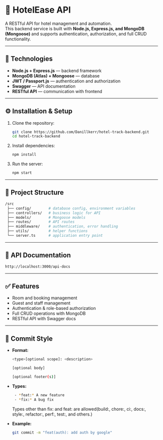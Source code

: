 # 🏨 HotelEase API

A RESTful API for hotel management and automation.  
This backend service is built with **Node.js, Express.js, and MongoDB (Mongoose)** and supports authentication, authorization, and full CRUD functionality.

---

## 🚀 Technologies
- **Node.js + Express.js** — backend framework
- **MongoDB (Atlas) + Mongoose** — database
- **JWT / Passport.js** — authentication and authorization
- **Swagger** — API documentation
- **RESTful API** — communication with frontend

---

## ⚙️ Installation & Setup

1. Clone the repository:
   ```bash
   git clone https://github.com/Danillkerr/hotel-track-backend.git
   cd hotel-track-backend
   ```
2. Install dependencies:
   ```bash
   npm install
   ```
3. Run the server:
   ```bash
   npm start
   ```

---

## 📂 Project Structure

```bash
/src
 ├── config/        # database config, environment variables
 ├── controllers/   # business logic for API
 ├── models/        # Mongoose models
 ├── routes/        # API routes
 ├── middleware/    # authentication, error handling
 ├── utils/         # helper functions
 └── server.ts      # application entry point
```

---

## 📖 API Documentation

```bash
http://localhost:3000/api-docs
```

---

## ✅ Features

- Room and booking management
- Guest and staff management
- Authentication & role-based authorization
- Full CRUD operations with MongoDB
- RESTful API with Swagger docs

---

## 📌 Commit Style

- **Format:**

  ```bash
  <type>[optional scope]: <description>

  [optional body]

  [optional footer(s)]
  ```

- **Types:**

  ```bash
   - *feat:* A new feature
   - *fix:* A bug fix
  ```
  Types other than fix: and feat: are allowed(build:, chore:, ci:, docs:, style:, refactor:, perf:, test:, and others.)

- **Example:**

  ```bash
  git commit -m "feat(auth): add auth by google"
  ```
